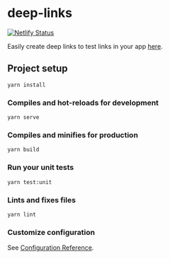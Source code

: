 # deep-links

[![Netlify Status](https://api.netlify.com/api/v1/badges/47316c6c-69c8-4b93-b77e-660c41220ed4/deploy-status)](https://app.netlify.com/sites/app-deep-links/deploys)

Easily create deep links to test links in your app [here](https://app-deep-links.netlify.app).

## Project setup

```
yarn install
```

### Compiles and hot-reloads for development

```
yarn serve
```

### Compiles and minifies for production

```
yarn build
```

### Run your unit tests

```
yarn test:unit
```

### Lints and fixes files

```
yarn lint
```

### Customize configuration

See [Configuration Reference](https://cli.vuejs.org/config/).
